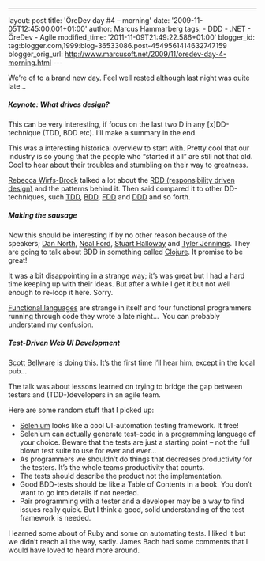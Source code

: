 ---
layout: post
title: 'ÖreDev day \#4 – morning' date: '2009-11-05T12:45:00.001+01:00'
author: Marcus Hammarberg
tags: - DDD -
.NET - ÖreDev - Agile modified_time: '2011-11-09T21:49:22.586+01:00'
blogger_id: tag:blogger.com,1999:blog-36533086.post-4549561414632747159
blogger_orig_url: http://www.marcusoft.net/2009/11/oredev-day-4-morning.html ---

We’re of to a brand new day. Feel well rested although last night was
quite late…

##### Keynote: What drives design?

This can be very interesting, if focus on the last two D in any
\[x\]DD-technique (TDD, BDD etc). I’ll make a summary in the end.

This was a interesting historical overview to start with. Pretty cool
that our industry is so young that the people who “started it all” are
still not that old. Cool to hear about their troubles and stumbling on
their way to greatness.

<a href="http://www.wirfs-brock.com/" target="_blank">Rebecca
Wirfs-Brock</a> talked a lot about the <a
href="http://acronyms.thefreedictionary.com/Responsibility-Driven+Design"
target="_blank">RDD (responsibility driven design)</a> and the patterns
behind it. Then said compared it to other DD-techniques, such
<a href="http://en.wikipedia.org/wiki/Test-driven_development"
target="_blank">TDD</a>,
<a href="http://en.wikipedia.org/wiki/Behavior_Driven_Development"
target="_blank">BDD</a>,
<a href="http://en.wikipedia.org/wiki/Feature_Driven_Development"
target="_blank">FDD</a> and
<a href="http://en.wikipedia.org/wiki/Domain-driven_design"
target="_blank">DDD</a> and so forth.

##### Making the sausage

Now this should be interesting if by no other reason because of the
speakers; <a href="http://dannorth.net/" target="_blank">Dan North</a>,
<a href="http://www.nealford.com/" target="_blank">Neal Ford</a>,
<a href="http://thinkrelevance.com/" target="_blank">Stuart Halloway</a>
and <a href="http://tyler.officialopinion.com/" target="_blank">Tyler
Jennings</a>. They are going to talk about BDD in something called
<a href="http://clojure.org/" target="_blank">Clojure</a>. It promise to
be great!

It was a bit disappointing in a strange way; it’s was great but I had a
hard time keeping up with their ideas. But after a while I get it but
not well enough to re-loop it here. Sorry.

<a href="http://en.wikipedia.org/wiki/Functional_programming"
target="_blank">Functional languages</a> are strange in itself and four
functional programmers running through code they wrote a late night… 
You can probably understand my confusion.

##### Test-Driven Web UI Development

<a href="http://blog.scottbellware.com/" target="_blank">Scott
Bellware</a> is doing this. It’s the first time I’ll hear him, except in
the local pub…

The talk was about lessons learned on trying to bridge the gap between
testers and (TDD-)developers in an agile team.

Here are some random stuff that I picked up:

-   <a href="http://seleniumhq.org/projects/ide/"
    target="_blank">Selenium</a> looks like a cool UI-automation testing
    framework. It free!
-   Selenium can actually generate test-code in a programming language
    of your choice. Beware that the tests are just a starting point –
    not the full blown test suite to use for ever and ever…
-   As programmers we shouldn’t do things that decreases productivity
    for the testers. It’s the whole teams productivity that counts.
-   The tests should describe the product not the implementation.
-   Good BDD-tests should be like a Table of Contents in a book. You
    don’t want to go into details if not needed.
-   Pair programming with a tester and a developer may be a way to find
    issues really quick. But I think a good, solid understanding of the
    test framework is needed.

I learned some about of Ruby and some on automating tests. I liked it
but we didn’t reach all the way, sadly. James Bach had some comments
that I would have loved to heard more around.
